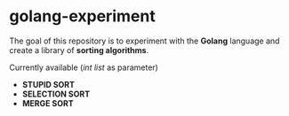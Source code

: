 # golang-experiment
The goal of this repository is to experiment with the **Golang** language and create a library of **sorting algorithms**.

Currently available (_int list_ as parameter)
- **STUPID SORT**
- **SELECTION SORT**
- **MERGE SORT**
